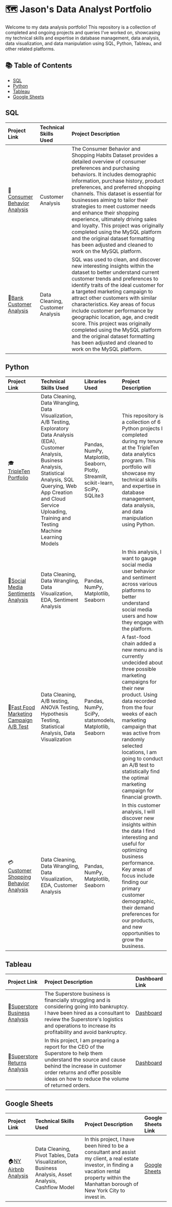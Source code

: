 # :world_map: Jason's Data Analyst Portfolio

Welcome to my data analysis portfolio! This repository is a collection of completed and ongoing projects and queries I've worked on, showcasing my technical skills and expertise in database management, data analysis, data visualization, and data manipulation using SQL, Python, Tableau, and other related platforms.

## :books: Table of Contents
- [SQL](#sql)
- [Python](#python)
- [Tableau](#tableau)
- [Google Sheets](#google-sheets)

## SQL

| Project Link | Technical Skills Used | Project Description |
| :--------- | :--------- | :--------- |
| :bookmark_tabs:[Consumer Behavior Analysis](https://github.com/jasondo-da/Consumer_Behavior_Analysis) | Customer Analysis | The Consumer Behavior and Shopping Habits Dataset provides a detailed overview of consumer preferences and purchasing behaviors. It includes demographic information, purchase history, product preferences, and preferred shopping channels. This dataset is essential for businesses aiming to tailor their strategies to meet customer needs and enhance their shopping experience, ultimately driving sales and loyalty. This project was originally completed using the MySQL platform and the original dataset formatting has been adjusted and cleaned to work on the MySQL platform. |
| :bank:[Bank Customer Analysis](https://github.com/jasondo-da/Bank_Customer_Analysis) | Data Cleaning, Customer Analysis | SQL was used to clean, and discover new interesting insights within the dataset to better understand current customer trends and preferences to identify traits of the ideal customer for a targeted marketing campaign to attract other customers with similar characteristics. Key areas of focus include customer performance by geographic location, age, and credit score. This project was originally completed using the MySQL platform and the original dataset formatting has been adjusted and cleaned to work on the MySQL platform. |



## Python

| Project Link | Technical Skills Used | Libraries Used | Project Description |
| :--------- | :--------- | :--------- | :--------- |
| :mortar_board:[TripleTen Portfolio](https://github.com/jasondo-da/tripleten_project_portfolio) | Data Cleaning, Data Wrangling, Data Visualization, A/B Testing, Exploratory Data Analysis (EDA), Customer Analysis, Business Analysis, Statistical Analysis, SQL Querying, Web App Creation and Cloud Service Uploading, Training and Testing Machine Learning Models | Pandas, NumPy, Matplotlib, Seaborn, Plotly, Streamlit, scikit-learn, SciPy, SQLite3 | This repository is a collection of 6 Python projects I completed during my tenure at the TripleTen data analytics program. This portfolio will showcase my technical skills and expertise in database management, data analysis, and data manipulation using Python. |
| :iphone:[Social Media Sentiments Analysis](https://github.com/jasondo-da/Social_Media_Sentiments_Analysis) | Data Cleaning, Data Wrangling, Data Visualization, EDA, Sentiment Analysis | Pandas, NumPy, Matplotlib, Seaborn | In this analysis, I want to gauge social media user behavior and sentiment across various platforms to better understand social media users and how they engage with the platform. |
| :hamburger:[Fast Food Marketing Campaign A/B Test](https://github.com/jasondo-da/Fast_Food_Marketing_Campaign_AB_Test) | Data Cleaning, A/B testing, ANOVA Testing, Hypothesis Testing, Statistical Analysis, Data Visualization | Pandas, NumPy, SciPy, statsmodels, Matplotlib, Seaborn | A fast-food chain added a new menu and is currently undecided about three possible marketing campaigns for their new product. Using data recorded from the four weeks of each marketing campaign that was active from randomly selected locations, I am going to conduct an A/B test to statistically find the optimal marketing campaign for financial growth. |
| :credit_card:[Customer Shopping Behavior Analysis](https://github.com/jasondo-da/shopping_behavior_analysis) | Data Cleaning, Data Wrangling, Data Visualization, EDA, Customer Analysis | Pandas, NumPy, Matplotlib, Seaborn | In this customer analysis, I will discover new insights within the data I find interesting and useful for optimizing business performance. Key areas of focus include finding our primary customer demographic, their demand preferences for our products, and new opportunities to grow the business. |



## Tableau

| Project Link | Project Description | Dashboard Link |
| :--------- | :--------- | :--------- |
| :department_store:[Superstore Business Analysis](https://github.com/jasondo-da/Superstore_Business_Analysis) | The Superstore business is financially struggling and is considering going into bankruptcy. I have been hired as a consultant to review the Superstore's logistics and operations to increase its profitability and avoid bankruptcy. | [Dashboard](https://public.tableau.com/app/profile/jason.do5779/viz/saving_superstore_analysis_csv/Dashboard1) |
| :incoming_envelope:[Superstore Returns Analysis](https://github.com/jasondo-da/Superstore_Returns_Analysis) | In this project, I am preparing a report for the CEO of the Superstore to help them understand the source and cause behind the increase in customer order returns and offer possible ideas on how to reduce the volume of returned orders. | [Dashboard](https://public.tableau.com/app/profile/jason.do5779/viz/Sprint4Project_16841181812540/SuperstoreReturnAnalysisStory) |



## Google Sheets

| Project Link | Technical Skills Used | Project Description | Google Sheets Link |
| :--------- | :--------- | :--------- | :--------- |
| :house:[NY Airbnb Analysis](https://github.com/jasondo-da/NY_Airbnb_Analysis) | Data Cleaning, Pivot Tables, Data Visualization, Business Analysis, Asset Analysis, Cashflow Model | In this project, I have been hired to be a consultant and assist my client, a real estate investor, in finding a vacation rental property within the Manhattan borough of New York City to invest in. | [Google Sheets](https://docs.google.com/spreadsheets/d/1Chxvi7KDljdAGcoDFA8jMwv8xXIff41DNOTWdUam3nM/edit?usp=sharing) |
